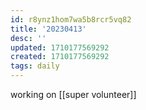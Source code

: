 ```yaml
---
id: r8ynz1hom7wa5b8rcr5vq82
title: '20230413'
desc: ''
updated: 1710177569292
created: 1710177569292
tags: daily
---
```

working on [[super volunteer]] 

